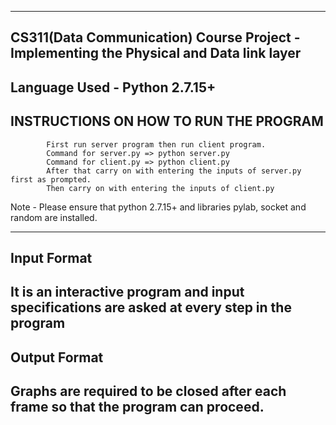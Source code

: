 ------------------------------------------------------------------------------------------------------------
CS311(Data Communication) Course Project - Implementing the Physical and Data link layer
------------------------------------------------------------------------------------------------------------
Language Used - Python 2.7.15+
------------------------------------------------------------------------------------------------------------
INSTRUCTIONS ON HOW TO RUN THE PROGRAM
------------------------------------------------------------------------------------------------------------

			First run server program then run client program.
 			Command for server.py => python server.py
			Command for client.py => python client.py
			After that carry on with entering the inputs of server.py first as prompted.
			Then carry on with entering the inputs of client.py

Note - Please ensure that python 2.7.15+ and libraries pylab, socket and random are installed.

------------------------------------------------------------------------------------------------------------
Input Format
------------------------------------------------------------------------------------------------------------
It is an interactive program and input specifications are asked at every step in the program
------------------------------------------------------------------------------------------------------------
Output Format
------------------------------------------------------------------------------------------------------------
Graphs are required to be closed after each frame so that the program can proceed.
------------------------------------------------------------------------------------------------------------
